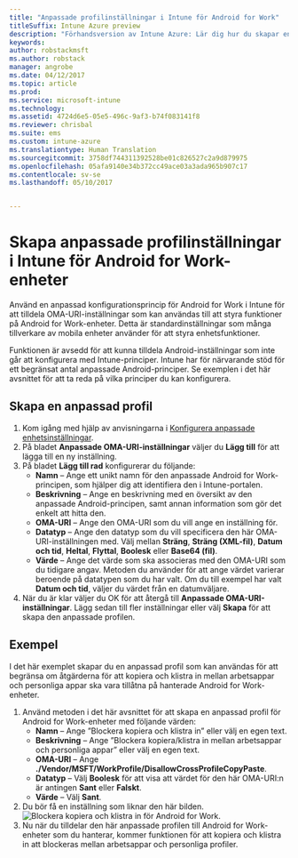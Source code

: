 ```yaml
---
title: "Anpassade profilinställningar i Intune för Android for Work"
titleSuffix: Intune Azure preview
description: "Förhandsversion av Intune Azure: Lär dig hur du skapar en anpassad Intune-profil för Android for Work-enheter."
keywords: 
author: robstackmsft
ms.author: robstack
manager: angrobe
ms.date: 04/12/2017
ms.topic: article
ms.prod: 
ms.service: microsoft-intune
ms.technology: 
ms.assetid: 4724d6e5-05e5-496c-9af3-b74f083141f8
ms.reviewer: chrisbal
ms.suite: ems
ms.custom: intune-azure
ms.translationtype: Human Translation
ms.sourcegitcommit: 3758df744311392528be01c826527c2a9d879975
ms.openlocfilehash: 05afa9140e34b372cc49ace03a3ada965b907c17
ms.contentlocale: sv-se
ms.lasthandoff: 05/10/2017


---
```


# <a name="create-intune-custom-profile-settings-for-android-for-work-devices"></a>Skapa anpassade profilinställningar i Intune för Android for Work-enheter

Använd en anpassad konfigurationsprincip för Android for Work i Intune för att tilldela OMA-URI-inställningar som kan användas till att styra funktioner på Android for Work-enheter. Detta är standardinställningar som många tillverkare av mobila enheter använder för att styra enhetsfunktioner.

Funktionen är avsedd för att kunna tilldela Android-inställningar som inte går att konfigurera med Intune-principer. Intune har för närvarande stöd för ett begränsat antal anpassade Android-principer. Se exemplen i det här avsnittet för att ta reda på vilka principer du kan konfigurera.

## <a name="create-a-custom-profile"></a>Skapa en anpassad profil

1. Kom igång med hjälp av anvisningarna i [Konfigurera anpassade enhetsinställningar](how-to-configure-custom-settings.md).
2. På bladet **Anpassade OMA-URI-inställningar** väljer du **Lägg till** för att lägga till en ny inställning.
3. På bladet **Lägg till rad** konfigurerar du följande:
    - **Namn** – Ange ett unikt namn för den anpassade Android for Work-principen, som hjälper dig att identifiera den i Intune-portalen.
    - **Beskrivning** – Ange en beskrivning med en översikt av den anpassade Android-principen, samt annan information som gör det enkelt att hitta den.
    - **OMA-URI** – Ange den OMA-URI som du vill ange en inställning för.
    - **Datatyp** – Ange den datatyp som du vill specificera den här OMA-URI-inställningen med. Välj mellan **Sträng**, **Sträng (XML-fil)**, **Datum och tid**, **Heltal**, **Flyttal**, **Boolesk** eller **Base64 (fil)**.
    - **Värde** – Ange det värde som ska associeras med den OMA-URI som du tidigare angav. Metoden du använder för att ange värdet varierar beroende på datatypen som du har valt. Om du till exempel har valt **Datum och tid**, väljer du värdet från en datumväljare.
4. När du är klar väljer du OK för att återgå till **Anpassade OMA-URI-inställningar**. Lägg sedan till fler inställningar eller välj **Skapa** för att skapa den anpassade profilen.


## <a name="example"></a>Exempel

I det här exemplet skapar du en anpassad profil som kan användas för att begränsa om åtgärderna för att kopiera och klistra in mellan arbetsappar och personliga appar ska vara tillåtna på hanterade Android for Work-enheter.

1. Använd metoden i det här avsnittet för att skapa en anpassad profil för Android for Work-enheter med följande värden:
    - **Namn** – Ange ”Blockera kopiera och klistra in” eller välj en egen text.
    - **Beskrivning** – Ange ”Blockera kopiera/klistra in mellan arbetsappar och personliga appar” eller välj en egen text.
    - **OMA-URI** – Ange **./Vendor/MSFT/WorkProfile/DisallowCrossProfileCopyPaste**.
    - **Datatyp** – Välj **Boolesk** för att visa att värdet för den här OMA-URI:n är antingen **Sant** eller **Falskt**.
    - **Värde** – Välj **Sant**.
2. Du bör få en inställning som liknar den här bilden.
![Blockera kopiera och klistra in för Android for Work.](./media/custom-policy-afw-copy-paste.png)
3. Nu när du tilldelar den här anpassade profilen till Android for Work-enheter som du hanterar, kommer funktionen för att kopiera och klistra in att blockeras mellan arbetsappar och personliga profiler.
